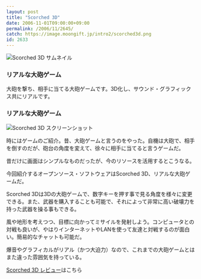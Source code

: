 ```yaml
---
layout: post
title: "Scorched 3D"
date: 2006-11-01T09:00:00+09:00
permalink: /2006/11/2645/
catch: https://image.moongift.jp/intro2/scorched3d.png
id: 2633
---
```

 ![Scorched 3D サムネイル](https://image.moongift.jp/intro2/scorched3d.t.png "Scorched 3D サムネイル")
  

### リアルな大砲ゲーム
  
大砲を撃ち、相手に当てる大砲ゲームです。3D化し、サウンド・グラフィックス共にリアルです。  
<!--more-->  

### リアルな大砲ゲーム
  

![Scorched 3D スクリーンショット](https://image.moongift.jp/intro2/scorched3d.png "Scorched 3D スクリーンショット")

  

時にはゲームのご紹介。昔、大砲ゲームと言うのをやった。自機は大砲で、相手を倒すのだが、砲台の角度を変えて、徐々に相手に当てると言うゲームだ。

  

昔だけに画面はシンプルなものだったが、今のリソースを活用するとこうなる。

  

今回紹介するオープンソース・ソフトウェアはScorched 3D、リアルな大砲ゲームだ。

  

Scorched 3Dは3Dの大砲ゲームで、数字キーを押す事で見る角度を様々に変更できる。また、武器を購入することも可能で、それによって非常に高い破壊力を持った武器を操る事もできる。

  

風や地形を考えつつ、目標に向かってミサイルを発射しよう。コンピュータとの対戦も良いが、やはりインターネットやLANを使って友達と対戦するのが面白い。簡易的なチャットも可能だ。

  

爆音やグラフィカルがリアル（かつ大迫力）なので、これまでの大砲ゲームとはまた違った雰囲気を持っている。

  

[Scorched 3D レビュー](http://oss.moongift.jp/review/i-2647.html)はこちら

